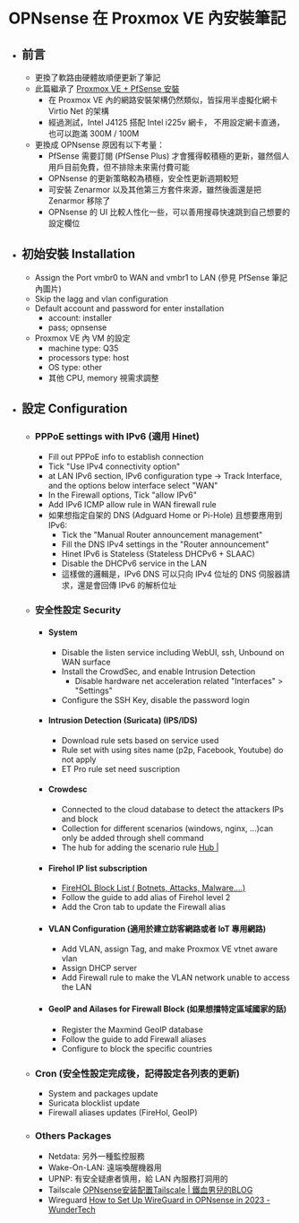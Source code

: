 # OPNsense 在 Proxmox VE 內安裝筆記


- ## 前言

  - 更換了軟路由硬體故順便更新了筆記
  - 此篇繼承了 [Proxmox VE + PfSense 安裝](https://huyan.gbanyan.net/2022/08/proxmox-ve--pfsense-安裝/)
    - 在 Proxmox VE 內的網路安裝架構仍然類似，皆採用半虛擬化網卡 Virtio Net 的架構
    - 經過測試，Intel J4125 搭配 Intel i225v 網卡， 不用設定網卡直通，也可以跑滿 300M / 100M
  - 更換成 OPNsense 原因有以下考量：
    - PfSense 需要訂閱 (PfSense Plus) 才會獲得較積極的更新，雖然個人用戶目前免費，但不排除未來需付費可能
    - OPNsense 的更新策略較為積極，安全性更新週期較短
    - 可安裝 Zenarmor 以及其他第三方套件來源，雖然後面還是把 Zenarmor 移除了
    - OPNsense 的 UI 比較人性化一些，可以善用搜尋快速跳到自己想要的設定欄位

- ## 初始安裝 Installation 

  - Assign the Port vmbr0 to WAN and vmbr1 to LAN (參見 PfSense 筆記內圖片)
  - Skip the lagg and vlan configuration  
  - Default account and password for enter installation  
    - account: installer  
    - pass; opnsense
  - Proxmox VE 內 VM 的設定
    - machine type: Q35
    - processors type: host
    - OS type: other
    - 其他 CPU, memory 視需求調整

- ## 設定 Configuration  
  - ### PPPoE settings with IPv6  (適用 Hinet)
  	- Fill out PPPoE info to establish connection  
  	- Tick "Use IPv4 connectivity option"  
  	- at LAN IPv6 section, IPv6 configuration type -> Track Interface, and the options below interface select "WAN"  
  	- In the Firewall options, Tick "allow IPv6"  
  	- Add IPv6 ICMP allow rule in WAN firewall rule  
  	- 如果想指定自架的 DNS (Adguard Home or Pi-Hole) 且想要應用到 IPv6:  
  		- Tick the "Manual Router announcement management"  
  		- Fill the DNS IPv4 settings in the "Router announcement"  
  		- Hinet IPv6 is Stateless (Stateless DHCPv6 + SLAAC)  
  		- Disable the DHCPv6 service in the LAN
  		- 這樣做的邏輯是，IPv6 DNS 可以只向 IPv4 位址的 DNS 伺服器請求，還是會回傳 IPv6 的解析位址
  	
  - ### 安全性設定 Security  
  	- #### System  
  	  - Disable the listen service including WebUI, ssh, Unbound on WAN surface  
  	  - Install the CrowdSec, and enable Intrusion Detection  
  	  	- Disable hardware net acceleration related "Interfaces" > "Settings"  
  	  - Configure the SSH Key, disable the password login  
  	- #### Intrusion Detection (Suricata)  (IPS/IDS)
  	  - Download rule sets based on service used  
  	  - Rule set with using sites name (p2p, Facebook, Youtube) do not apply  
  	  - ET Pro rule set need suscription  
  	- #### Crowdesc  
  	  - Connected to the cloud database to detect the attackers IPs and block  
  	  - Collection for different scenarios (windows, nginx, ...)can only be added through shell command  
  	  - The hub for adding the scenario rule [Hub |](https://hub.crowdsec.net)  
  	- #### Firehol IP list subscription  
  	  - [FireHOL Block List ( Botnets, Attacks, Malware....)](https://forum.opnsense.org/index.php?topic=17596.0)  
  	  - Follow the guide to add alias of Firehol level 2  
  	  - Add the Cron tab to update the Firewall alias  
  	- #### VLAN Configuration  (適用於建立訪客網路或者 IoT 專用網路)
  	  - Add VLAN, assign Tag, and make Proxmox VE vtnet aware vlan  
  	  - Assign DHCP server  
  	  - Add Firewall rule to make the VLAN network unable to access the LAN
  	- #### GeoIP and Ailases for Firewall Block  (如果想擋特定區域國家的話)
  	  - Register the Maxmind GeoIP database  
  	  - Follow the guide to add Firewall aliases  
  	  - Configure to block the specific countries  
  	
  - ### Cron (安全性設定完成後，記得設定各列表的更新)
  	- System and packages update  
  	- Suricata blocklist update  
  	- Firewall aliases updates (FireHol, GeoIP)  
  	
  - ### Others Packages  
  	- Netdata: 另外一種監控服務
  	- Wake-On-LAN: 遠端喚醒機器用
  	- UPNP: 有安全疑慮者慎用，給 LAN 內服務打洞用的
  	- Tailscale [OPNsense安装配置Tailscale | 鐵血男兒的BLOG](https://pfschina.org/wp/?p=9163)  
  	- Wireguard [How to Set Up WireGuard in OPNsense in 2023 - WunderTech](https://www.wundertech.net/how-to-set-up-wireguard-in-opnsense/)  

